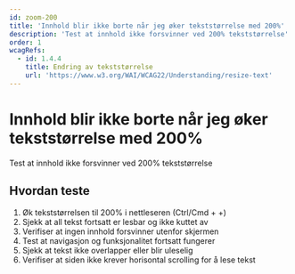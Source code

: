 ```yaml
---
id: zoom-200
title: 'Innhold blir ikke borte når jeg øker tekststørrelse med 200%'
description: 'Test at innhold ikke forsvinner ved 200% tekststørrelse'
order: 1
wcagRefs:
  - id: 1.4.4
    title: Endring av tekststørrelse
    url: 'https://www.w3.org/WAI/WCAG22/Understanding/resize-text'
---
```


# Innhold blir ikke borte når jeg øker tekststørrelse med 200%

Test at innhold ikke forsvinner ved 200% tekststørrelse

## Hvordan teste

1. Øk tekststørrelsen til 200% i nettleseren (Ctrl/Cmd + +)
2. Sjekk at all tekst fortsatt er lesbar og ikke kuttet av
3. Verifiser at ingen innhold forsvinner utenfor skjermen
4. Test at navigasjon og funksjonalitet fortsatt fungerer
5. Sjekk at tekst ikke overlapper eller blir uleselig
6. Verifiser at siden ikke krever horisontal scrolling for å lese tekst

